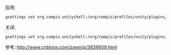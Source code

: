 启用:
``` bash
gsettings set org.compiz.unityshell:/org/compiz/profiles/unity/plugins/unityshell/ launcher-minimize-window true
```

关闭:
``` bash
gsettings set org.compiz.unityshell:/org/compiz/profiles/unity/plugins/unityshell/ launcher-minimize-window false
```


参考: http://www.cnblogs.com/zawn/p/3839609.html
